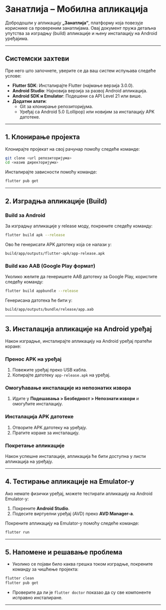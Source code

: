 # Занатлија – Мобилна апликација

Добродошли у апликацију **„Занатлија“**, платформу која повезује кориснике са провереним занатлијама. Овај документ пружа детаљна упутства за изградњу (build) апликације и њену инсталацију на Android уређајима.

---

## Системски захтеви

Пре него што започнете, уверите се да ваш систем испуњава следеће услове:

- **Flutter SDK**: Инсталирајте Flutter (најмање верзија 3.0.0).
- **Android Studio**: Најновија верзија за развој Android апликација.
- **Android SDK и Emulator**: Подешени са API Level 21 или више.
- **Додатни алати**:
  - Git за клонирање репозиторијума.
  - Уређај са Android 5.0 (Lollipop) или новијим за инсталацију APK датотеке.

---

## 1. Клонирање пројекта

Клонирајте пројекат на свој рачунар помоћу следеће команде:

```bash
git clone <url репозиторијума>
cd <назив директоријума>
```

Инсталирајте зависности помоћу команде:

```bash
flutter pub get
```

---

## 2. Изградња апликације (Build)

### Build за Android

За изградњу апликације у release моду, покрените следећу команду:

```bash
flutter build apk --release
```

Ово ће генерисати APK датотеку која се налази у:

```
build/app/outputs/flutter-apk/app-release.apk
```

### Build као AAB (Google Play формат)

Уколико желите да генеришете AAB датотеку за Google Play, користите следећу команду:

```bash
flutter build appbundle --release
```

Генерисана датотека ће бити у:

```
build/app/outputs/bundle/release/app.aab
```

---

## 3. Инсталација апликације на Android уређај

Након изградње, инсталирајте апликацију на Android уређај пратећи кораке:

### Пренос APK на уређај

1. Повежите уређај преко USB кабла.
2. Копирајте датотеку `app-release.apk` на уређај.

### Омогућавање инсталације из непознатих извора

1. Идите у **Подешавања > Безбедност > Непознати извори** и омогућите инсталацију.

### Инсталација APK датотеке

1. Отворите APK датотеку на уређају.
2. Пратите кораке за инсталацију.

### Покретање апликације

Након успешне инсталације, апликација ће бити доступна у листи апликација на уређају.

---

## 4. Тестирање апликације на Emulator-у

Ако немате физички уређај, можете тестирати апликацију на Android Emulator-у:

1. Покрените **Android Studio**.
2. Подесите виртуелни уређај (AVD) преко **AVD Manager-а**.

Покрените апликацију на Emulator-у помоћу следеће команде:

```bash
flutter run
```

---

## 5. Напомене и решавање проблема

- Уколико се појави било каква грешка током изградње, покрените команду за чишћење пројекта:

```bash
flutter clean
flutter pub get
```

- Проверите да ли је `flutter doctor` показао да су све компоненте исправно инсталиране.

---
